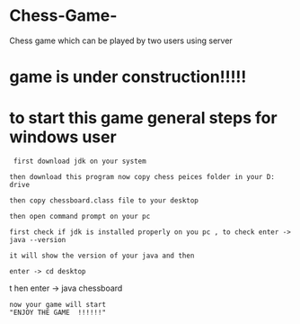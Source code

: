 # Chess-Game-
Chess game which can be played by two users using server

# game is under construction!!!!!

# to start this game general steps for windows user

	 first download jdk on your system  

	then download this program now copy chess peices folder in your D: drive

	then copy chessboard.class file to your desktop

	then open command prompt on your pc

	first check if jdk is installed properly on you pc , to check enter -> java --version

	it will show the version of your java and then

	enter -> cd desktop  
t	hen enter -> java chessboard

	now your game will start 
	"ENJOY THE GAME  !!!!!!"